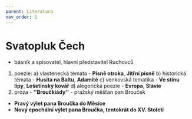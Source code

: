 ```yaml
---
parent: Literatura
nav_order: 1
---
```


# Svatopluk Čech
- básník a spisovatel, hlavní představitel Ruchovců
1) poezie: a) vlastenecká témata - **Písně otroka**, **Jitřní písně**
b) historická témata - **Husita na Baltu**, **Adamité**
c) venkovská tematika - **Ve stínu lípy**, **Lešetínský kovář**
d) alegorická poezie - **Evropa**, **Slávie**
2) próza - **''Broučkiády''** - pražský měšťan pan Brouček
- **Pravý výlet pana Broučka do Měsíce**
- **Nový epochální výlet pana Broučka, tentokrát do XV. Století**
